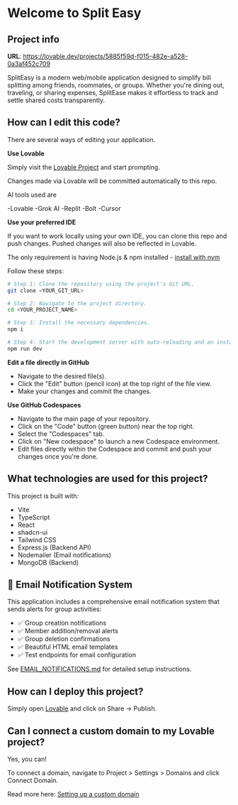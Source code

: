 # Welcome to Split Easy

## Project info

**URL**: https://lovable.dev/projects/5885f59d-f015-482e-a528-0a3af452c709

SplitEasy is a modern web/mobile application designed to simplify bill splitting among friends, roommates, or groups. Whether you're dining out, traveling, or sharing expenses, SplitEase makes it effortless to track and settle shared costs transparently.

## How can I edit this code?

There are several ways of editing your application.

**Use Lovable**

Simply visit the [Lovable Project](https://lovable.dev/projects/c9e3dcaf-f123-42b2-9105-fd7ccdfcff42) and start prompting.

Changes made via Lovable will be committed automatically to this repo.

AI tools used are 

-Lovable
-Grok AI
-Replit
-Bolt
-Cursor


**Use your preferred IDE**

If you want to work locally using your own IDE, you can clone this repo and push changes. Pushed changes will also be reflected in Lovable.

The only requirement is having Node.js & npm installed - [install with nvm](https://github.com/nvm-sh/nvm#installing-and-updating)

Follow these steps:

```sh
# Step 1: Clone the repository using the project's Git URL.
git clone <YOUR_GIT_URL>

# Step 2: Navigate to the project directory.
cd <YOUR_PROJECT_NAME>

# Step 3: Install the necessary dependencies.
npm i

# Step 4: Start the development server with auto-reloading and an instant preview.
npm run dev
```

**Edit a file directly in GitHub**

- Navigate to the desired file(s).
- Click the "Edit" button (pencil icon) at the top right of the file view.
- Make your changes and commit the changes.

**Use GitHub Codespaces**

- Navigate to the main page of your repository.
- Click on the "Code" button (green button) near the top right.
- Select the "Codespaces" tab.
- Click on "New codespace" to launch a new Codespace environment.
- Edit files directly within the Codespace and commit and push your changes once you're done.

## What technologies are used for this project?

This project is built with:

- Vite
- TypeScript
- React
- shadcn-ui
- Tailwind CSS
- Express.js (Backend API)
- Nodemailer (Email notifications)
- MongoDB (Backend)

## 📧 Email Notification System

This application includes a comprehensive email notification system that sends alerts for group activities:

- ✅ Group creation notifications
- ✅ Member addition/removal alerts  
- ✅ Group deletion confirmations
- ✅ Beautiful HTML email templates
- ✅ Test endpoints for email configuration

See [EMAIL_NOTIFICATIONS.md](./EMAIL_NOTIFICATIONS.md) for detailed setup instructions.

## How can I deploy this project?

Simply open [Lovable](https://lovable.dev/projects/c9e3dcaf-f123-42b2-9105-fd7ccdfcff42) and click on Share -> Publish.

## Can I connect a custom domain to my Lovable project?

Yes, you can!

To connect a domain, navigate to Project > Settings > Domains and click Connect Domain.

Read more here: [Setting up a custom domain](https://docs.lovable.dev/tips-tricks/custom-domain#step-by-step-guide)
